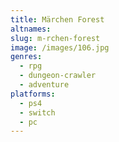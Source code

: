 ```yaml
---
title: Märchen Forest
altnames:
slug: m-rchen-forest
image: /images/106.jpg
genres:
  - rpg
  - dungeon-crawler
  - adventure
platforms:
  - ps4
  - switch
  - pc
---
```


